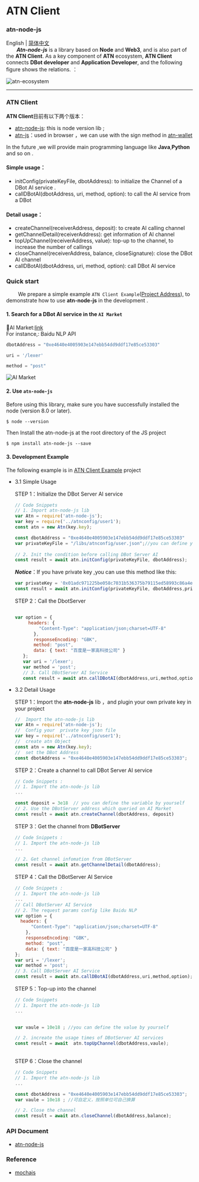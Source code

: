 # ATN Client 
### atn-node-js 
English | [简体中文](README.md)   
 &emsp;&emsp;***Atn-node-js*** is a library based on **Node** and **Web3**, and is also part of the **ATN Client**. As a key component of **ATN** ecosystem, **ATN Client** connects **DBot developer** and **Application Developer**, and the following figure shows the relations.
：

![atn-ecosystem](http://p5vswdxl9.bkt.clouddn.com/ATN%20ecosystem.png "ATN ecosystem")

---

### ATN Client

**ATN Client**目前有以下两个版本：  
   - [atn-node-js](https://github.com/ATNIO/atn-node-js): this is node version lib ;  
   - [atn-js](https://github.com/ATNIO/atn-js)：used in browser ，we can use with the sign method in [atn-wallet](https://github.com/ATNIO/atn-wallet) 
     
     
 In the future ,we will provide main programming language like **Java**,**Python** and so on . 

#### Simple usage：
-  initConfig(privateKeyFile, dbotAddress): to initialize the Channel of a DBot AI service .
-  callDBotAI(dbotAddress, uri, method, option): to call the AI service from a DBot

#### Detail usage：
-  createChannel(receiverAddress, deposit): to create AI calling channel 
-  getChannelDetail(receiverAddress): get information of AI channel
-  topUpChannel(receiverAddress, value): top-up to the channel, to increase the number of callings
-  closeChannel(receiverAddress, balance, closeSignature): close the DBot AI channel
-  callDBotAI(dbotAddress, uri, method, option): call DBot AI service


### Quick start   
&emsp;&emsp; We prepare a simple example `ATN Client Example`([Project Address](https://github.com/ATNIO/atn-client-example)), to demonstrate how to use **atn-node-js** in the development .
 
#### 1. Search for a **DBot AI** service in the `AI Market`
   🔗AI Market:[link](https://market-test.atnio.net)  
   For instance,: Baidu NLP API 
   ```javascript
   dbotAddress = "0xe4640e4005903e147ebb54dd9ddf17e85ce53303"
   ``` 
   ```javascript
   uri = '/lexer'
   ```
   ```javascript
   method = "post"
   ```
   ![AI Market](http://p5vswdxl9.bkt.clouddn.com/AI_market_ui.png "AI Market UI")	
   
#### 2. Use `atn-node-js`  
   Before using this library, make sure you have successfully installed the node (version 8.0 or later).
   ```
   $ node --version 
   ```
   Then Install the atn-node-js at the root directory of the JS project
   ```markdown
   $ npm install atn-node-js --save
   ```
#### 3. Development Example   

The following example is in [ATN Client Example](https://github.com/ATNIO/atn-client-example) project

 * 3.1 Simple Usage
  
   STEP 1：Initialize the DBot Server AI service
   ```javascript
   // Code Snippets
   // 1. Import atn-node-js lib
   var Atn = require('atn-node-js');
   var key = require('../atnconfig/user1');
   const atn = new Atn(key.key);
   
   const dbotAddress = "0xe4640e4005903e147ebb54dd9ddf17e85ce53303"
   var privateKeyFile = "/libs/atnconfig/user.json";//you can define your own filename  and filepath
  
   // 2. Init the condition before calling DBot Server AI
   const result = await atn.initConfig(privateKeyFile, dbotAddress);
   
   ```
   ***Notice***：If you have private key ,you can use this method like this:
   ```javascript
   var privateKey = '0x01adc971225be058c7031b536375b79115ed58993c86a4ec4288f36fc9eb51b7'; 
   const result = await atn.initConfig(privateKeyFile, dbotAddress,privateKey);
   ```
   
   
   STEP 2：Call the DbotServer
   ```javascript
   
   var option = {
        headers: {
            "Content-Type": "application/json;charset=UTF-8"
          },
          responseEncoding: "GBK",
          method: "post",
          data: { text: "百度是一家高科技公司" }
      };
      var uri = '/lexer';
      var method = 'post';
      // 3. Call DBotServer AI Service
      const result = await atn.callDBotAI(dbotAddress,uri,method,option);
   ```

 * 3.2 Detail Usage   
 
   STEP 1：Import the **atn-node-js** lib ，and plugin your own private key in your project
   
   ```js
   //  Import the atn-node-js lib
   var Atn = require('atn-node-js');
   //  Config your  private key json file
   var key = require('../atnconfig/user1');
   //  create atn Object   
   const atn = new Atn(key.key);
   //  set the DBot Address 
   const dbotAddress = "0xe4640e4005903e147ebb54dd9ddf17e85ce53303";
   ```
 
   STEP 2：Create a channel to call DBot Server AI service 
   
   ```js
   // Code Snippets : 
   // 1. Import the atn-node-js lib
   ...

   const deposit = 3e18  // you can define the variable by yourself 
   // 2. Use the DBotServer address which queried on AI Market 
   const result = await atn.createChannel(dbotAddress, deposit)
   ```  
   
   STEP 3：Get the channel from **DBotServer**
   
   ```js
   // Code Snippets :
   // 1. Import the atn-node-js lib
   ...
   
   // 2. Get channel infomation from DBotServer
   const result = await atn.getChannelDetail(dbotAddress);
   ``` 
   
   STEP 4：Call the DBotServer AI Service
   
   ```js
   // Code Snippets :
   // 1. Import the atn-node-js lib
   ...
   // Call DBotServer AI Service
   // 2. The request params config like Baidu NLP
   var option = {
     headers: {
         "Content-Type": "application/json;charset=UTF-8"
       },
       responseEncoding: "GBK",
       method: "post",
       data: { text: "百度是一家高科技公司" }
   };
   var uri = '/lexer';
   var method = 'post';
   // 3. Call DBotServer AI Service
   const result = await atn.callDBotAI(dbotAddress,uri,method,option);
   
   ```
     
   STEP 5：Top-up into the channel

   ```js
   // Code Snippets 
   // 1. Import the atn-node-js lib
   ... 

  
   var vaule = 10e18 ; //you can define the value by yourself

   // 2. increate the usage times of DBotServer AI services 
   const result = await  atn.topUpChannel(dbotAddress,vaule);
  
   ```
   
   STEP 6：Close the channel
   
   ```js
   // Code Snippets
   // 1. Import the atn-node-js lib
   ...

   const dbotAddress = "0xe4640e4005903e147ebb54dd9ddf17e85ce53303";
   var vaule = 10e18 ; //可自定义，按照单位可自己换算
   
   // 2. Close the channel
   const result = await atn.closeChannel(dbotAddress,balance);
   ```
   
 
### API Document
* [atn-node-js](https://atnio.github.io/atn-js/classes/_atn_.atn.html)  


### Reference
* [mochajs](https://mochajs.org/#more-information)
